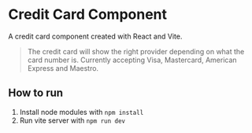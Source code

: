 # Credit Card Component

A credit card component created with React and Vite.

> The credit card will show the right provider depending on what the card number is. Currently accepting Visa, Mastercard, American Express and Maestro.

## How to run

1. Install node modules with `npm install`
2. Run vite server with `npm run dev`
